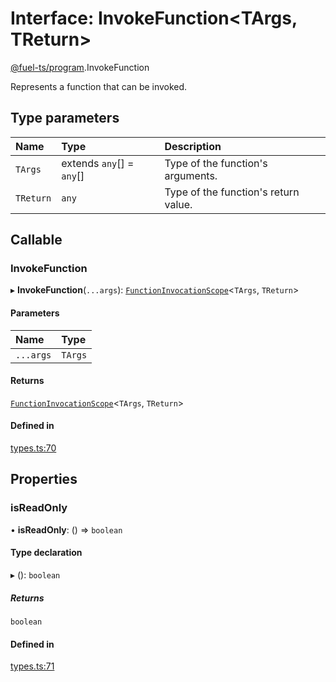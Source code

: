 # Interface: InvokeFunction&lt;TArgs, TReturn\>

[@fuel-ts/program](/api/Program/index).InvokeFunction

Represents a function that can be invoked.

## Type parameters

| Name | Type | Description |
| :------ | :------ | :------ |
| `TArgs` | extends `any`[] = `any`[] | Type of the function's arguments. |
| `TReturn` | `any` | Type of the function's return value. |

## Callable

### InvokeFunction

▸ **InvokeFunction**(`...args`): [`FunctionInvocationScope`](/api/Program/FunctionInvocationScope)&lt;`TArgs`, `TReturn`\>

#### Parameters

| Name | Type |
| :------ | :------ |
| `...args` | `TArgs` |

#### Returns

[`FunctionInvocationScope`](/api/Program/FunctionInvocationScope)&lt;`TArgs`, `TReturn`\>

#### Defined in

[types.ts:70](https://github.com/FuelLabs/fuels-ts/blob/6c4998c2/packages/program/src/types.ts#L70)

## Properties

### isReadOnly

• **isReadOnly**: () => `boolean`

#### Type declaration

▸ (): `boolean`

##### Returns

`boolean`

#### Defined in

[types.ts:71](https://github.com/FuelLabs/fuels-ts/blob/6c4998c2/packages/program/src/types.ts#L71)
